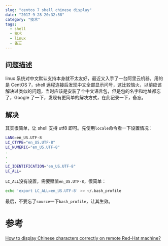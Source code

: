 ```yaml
---
slug: "centos 7 shell chinese display"
date: "2017-9-28 20:32:58"
category: "技术"
tags:
  - shell
  - 技术
  - linux
  - 备忘
---
```


## 问题描述

linux 系统对中文默认支持本身就不太友好，最近又入手了一台阿里云机器，用的是 CentOS 7，shell 远程连接后发现中文全部显示问号，这比较恼火，以前应该解决过类似的问题，当时应该是安装了个中文语言包，但是包的名字和地址都忘了，Google 了一下，发现有更简单的解决方式，在此记录一下，备忘。

## 解决

其实很简单，让 shell 支持 utf8 即可。先使用`locale`命令看一下设置情况：

```sh
LANG=en_US.UTF-8
LC_CTYPE="en_US.UTF-8"
LC_NUMERIC="en_US.UTF-8"
.
.
.
LC_IDENTIFICATION="en_US.UTF-8"
LC_ALL=
```

`LC_ALL`没有设置，需要赋值`en_US.UTF-8`，很简单：

```sh
echo 'export LC_ALL=en_US.UTF-8' >> ~/.bash_profile
```

最后，不要忘了`source`一下`bash_profile`，让其生效。

# 参考

[How to display Chinese characters correctly on remote Red-Hat machine?](https://unix.stackexchange.com/a/365347)
